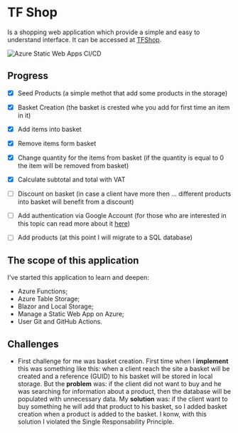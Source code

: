 # TF Shop
Is a shopping web application which provide a simple and easy to understand interface. It can be accessed at [TFShop](https://victorious-island-0da5b1403.azurestaticapps.net).

![Azure Static Web Apps CI/CD](https://github.com/rolfintatu/TFShop/workflows/Azure%20Static%20Web%20Apps%20CI/CD/badge.svg?branch=main)

## Progress

- [x] Seed Products (a simple methot that add some products in the storage)
- [x] Basket Creation (the basket is crested whe you add for first time an item in it)
- [x] Add items into basket
- [x] Remove items form basket
- [x] Change quantity for the items from basket (if the quantity is equal to 0 the item will be removed from basket)
- [x] Calculate subtotal and total with VAT
- [ ] Discount on basket (in case a client have more then ... different products into basket will benefit from a discount)
- [ ] Add authentication via Google Account (for those who are interested in this topic can read more about it [here](https://docs.microsoft.com/en-us/azure/static-web-apps/authentication-authorization))
- [ ] Add products (at this point I will migrate to a SQL database)


## The scope of this application
I've started this application to learn and deepen:

- Azure Functions;
- Azure Table Storage;
- Blazor and Local Storage;
- Manage a Static Web App on Azure;
- User Git and GitHub Actions.

## Challenges

- First challenge for me was basket creation. First time when I **implement** this was something like this: when a client reach the site a basket will be created and a reference (GUID) to his basket will be stored in local storage. But the **problem** was: if the client did not want to buy and he was searching for information about a product, then the database will be populated with unnecessary data. My **solution** was: if the client want to buy something he will add that product to his basket, so I added basket creation when a product is added to the basket. I konw, with this solution I violated the Single Responsability Principle.

